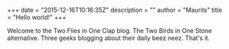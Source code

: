 +++
date = "2015-12-16T10:16:35Z"
description = ""
author = "Maurits"
title = "Hello world!"
+++

Welcome to the Two Flies in One Clap blog. The Two Birds in One Stone alternative. Three geeks blogging about their daily beez neez. That's it.
